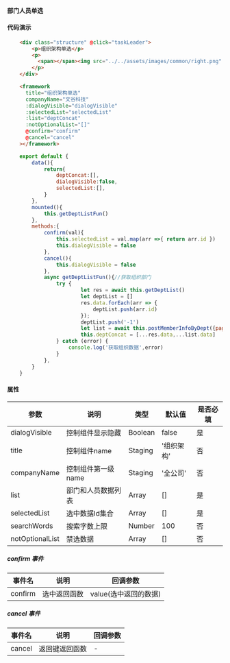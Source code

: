 #### 部门人员单选

<ClientOnly>
  <componentsMobile-framework-demo />
</ClientOnly>

#### 代码演示


``` html
    <div class="structure" @click="taskLeader">
        <p>组织架构单选</p>
        <p>
          <span></span><img src="../../assets/images/common/right.png" alt="">
        </p>
    </div>

    <framework 
      title="组织架构单选"
      companyName="文谷科技"
      :dialogVisible="dialogVisible"
      :selectedList="selectedList"
      :list="deptConcat" 
      :notOptionalList="[]"
      @confirm="confirm" 
      @cancel="cancel"
    ></framework>
```
``` js
    export default {
        data(){
            return{
                deptConcat:[],
                dialogVisible:false,
                selectedList:[],
            }
        },
        mounted(){
            this.getDeptListFun()
        },
        methods:{
            confirm(val){
                this.selectedList = val.map(arr =>{ return arr.id })
                this.dialogVisible = false
            },
            cancel(){
                this.dialogVisible = false
            },
            async getDeptListFun(){//获取组织部门
                try {
                        let res = await this.getDeptList()
                        let deptList = []
                        res.data.forEach(arr => {
                            deptList.push(arr.id)
                        });
                        deptList.push('-1')
                        let list = await this.postMemberInfoByDept({page:1,num:1000,isAll:true,memberType:1,deptIdList:deptList})
                        this.deptConcat = [...res.data,...list.data]
                } catch (error) {
                    console.log('获取组织数据',error)
                }
            },
        }
    }
```
<!-- ## 组织架构（单选）Framework.vue -->


#### 属性

|参数|说明|类型|默认值|是否必填|
| ----- | ----- | ----- | ----- | ----- |
|dialogVisible|控制组件显示隐藏|Boolean|false|是|
|title|控制组件name|Staging|'组织架构'|否|
|companyName|控制组件第一级name|Staging|'全公司'|否|
|list|部门和人员数据列表|Array|[]|是|
|selectedList|选中数据Id集合|Array|[]|是|
|searchWords|搜索字数上限|Number|100|否|
|notOptionalList|禁选数据|Array|[]|否|

##### confirm 事件

|事件名|说明|回调参数|
| ----- | ----- | ----- |
|confirm|选中返回函数|value(选中返回的数据)|
##### cancel 事件

|事件名|说明|回调参数|
| ----- | ----- | ----- |
|cancel|返回键返回函数|-|
